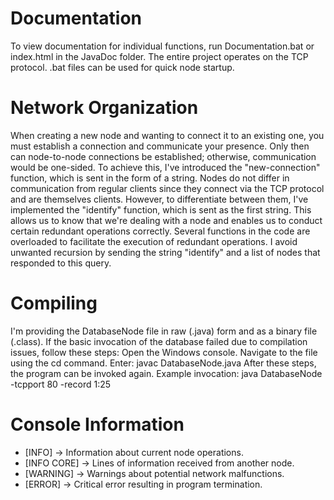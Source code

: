 # Documentation

To view documentation for individual functions, run Documentation.bat or index.html in the JavaDoc folder.
The entire project operates on the TCP protocol.
.bat files can be used for quick node startup.

# Network Organization

When creating a new node and wanting to connect it to an existing one, you must establish a connection and communicate your presence. Only then can node-to-node connections be established; otherwise, communication would be one-sided. To achieve this, I've introduced the "new-connection" function, which is sent in the form of a string.
Nodes do not differ in communication from regular clients since they connect via the TCP protocol and are themselves clients. However, to differentiate between them, I've implemented the "identify" function, which is sent as the first string. This allows us to know that we're dealing with a node and enables us to conduct certain redundant operations correctly.
Several functions in the code are overloaded to facilitate the execution of redundant operations.
I avoid unwanted recursion by sending the string "identify" and a list of nodes that responded to this query.

# Compiling

I'm providing the DatabaseNode file in raw (.java) form and as a binary file (.class).
If the basic invocation of the database failed due to compilation issues, follow these steps:
Open the Windows console.
Navigate to the file using the cd command.
Enter: javac DatabaseNode.java
After these steps, the program can be invoked again.
Example invocation: java DatabaseNode -tcpport 80 -record 1:25

# Console Information

- [INFO] -> Information about current node operations.
- [INFO CORE] -> Lines of information received from another node.
- [WARNING] -> Warnings about potential network malfunctions.
- [ERROR] -> Critical error resulting in program termination.
